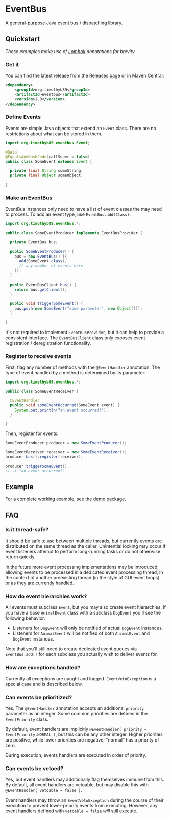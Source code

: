 EventBus
========

A general-purpose Java event bus / dispatching library.

Quickstart
----------

_These examples make use of [Lombok](http://projectlombok.org/) annotations for brevity._

### Get it
You can find the latest release from the [Releases page](https://github.com/timothyb89/EventBus/releases) or in Maven Central:

```xml
<dependency>
    <groupId>org.timothyb89</groupId>
    <artifactId>eventbus</artifactId>
    <version>1.0</version>
</dependency>
```

### Define Events
Events are simple Java objects that extend an `Event` class. There are no restrictions about what can be stored in them.
```java
import org.timothyb89.eventbus.Event;

@Data
@EqualsAndHashCode(callSuper = false)
public class SomeEvent extends Event {

  private final String someString;
  private final Object someObject;

}
```


### Make an EventBus

EventBus instances only need to have a list of event classes the may need to process. To add an event type, use `EventBus.add(Class)`.

```java
import org.timothyb89.eventbus.*;

public class SomeEventProducer implements EventBusProvider {

  private EventBus bus;
  
  public SomeEventProducer() {
    bus = new EventBus() {{
      add(SomeEvent.class);
      // any number of events here
    }};
  }
  
  public EventBusClient bus() {
    return bus.getClient();
  }
  
  public void triggerSomeEvent() {
    bus.push(new SomeEvent("some parameter", new Object()));
  }

}
```

It's not required to implement `EventBusProvider`, but it can help to provide a consistent interface. The `EventBusClient` class only exposes event registration / deregistration functionality.

### Register to receive events

First, flag any number of methods with the `@EventHandler` annotation. The type of event handled by a method is determined by its parameter:

```java
import org.timothyb89.eventbus.*;

public class SomeEventReceiver {

  @EventHandler
  public void someEventOccurred(SomeEvent event) {
    System.out.println("an event occurred!");
  }

}
```

Then, register for events:

```java
SomeEventProducer producer = new SomeEventProducer();

SomeEventReceiver receiver = new SomeEventReceiver();
producer.bus().register(receiver);

producer.triggerSomeEvent();
// -> "an event occurred!"
```


Example
-------
For a complete working example, see [the demo package](https://github.com/timothyb89/EventBus/tree/master/src/main/java/org/timothyb89/eventbus/demo).

FAQ
---

### Is it thread-safe?
It should be safe to use between multiple threads, but currently events are distributed on the same thread as the caller. Unintential locking may occur if event listeners attempt to perform long-running tasks or do not otherwise return quickly.

In the future more event processing implementations may be introduced, allowing events to be processed in a dedicated event processing thread, in the context of another preexisting thread (in the style of GUI event loops), or as they are currently handled.

### How do event hierarchies work?
All events must subclass `Event`, but you may also create event hierarchies. If you have a base `AnimalEvent` class with a subclass `DogEvent` you'll see the following behavior:
 * Listeners for `DogEvent` will only be notified of actual `DogEvent` instances.
 * Listeners for `AnimalEvent` will be notified of both `AnimalEvent` and `DogEvent` instances.

Note that you'll still need to create dedicated event queues via `EventBus.add()` for each subclass you actually wish to deliver events for.

### How are exceptions handled?
Currently all exceptions are caught and logged. `EventVetoException` is a special case and is described below.

### Can events be prioritized?
Yes. The `@EventHandler` annotation accepts an additional `priority` parameter as an integer. Some common priorities are defined in the `EventPriority` class.

By default, event handlers are implicitly `@EventHandler( priority = EventPriority.NORMAL )`, but this can be any other integer. Higher priorities are positive, while lower priorities are negative; "normal" has a priority of zero.

During execution, events handlers are executed in order of priority.

### Can events be vetoed?
Yes, but event handlers may additionally flag themselves immune from this. By default, all event handlers are vetoable, but may disable this with `@EventHandler( vetoable = false )`.

Event handlers may throw an `EventVetoException` during the course of their execution to prevent lower-priority events from executing. However, any event handlers defined with `vetoable = false` _will_ still execute.  

